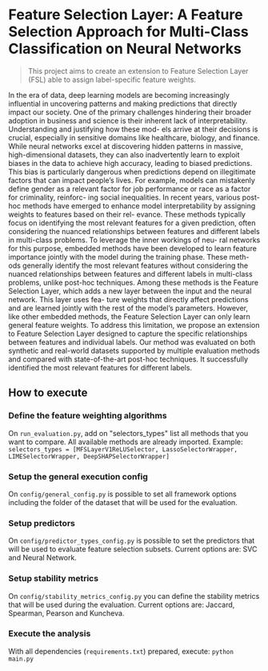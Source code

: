 # Feature Selection Layer: A Feature Selection Approach for Multi-Class Classification on Neural Networks

> This project aims to create an extension to Feature Selection Layer (FSL) able to assign label-specific feature weights.

In the era of data, deep learning models are becoming increasingly influential in
uncovering patterns and making predictions that directly impact our society. One
of the primary challenges hindering their broader adoption in business and science is
their inherent lack of interpretability. Understanding and justifying how these mod-
els arrive at their decisions is crucial, especially in sensitive domains like healthcare,
biology, and finance. While neural networks excel at discovering hidden patterns
in massive, high-dimensional datasets, they can also inadvertently learn to exploit
biases in the data to achieve high accuracy, leading to biased predictions. This
bias is particularly dangerous when predictions depend on illegitimate factors that
can impact people’s lives. For example, models can mistakenly define gender as
a relevant factor for job performance or race as a factor for criminality, reinforc-
ing social inequalities. In recent years, various post-hoc methods have emerged to
enhance model interpretability by assigning weights to features based on their rel-
evance. These methods typically focus on identifying the most relevant features
for a given prediction, often considering the nuanced relationships between features
and different labels in multi-class problems. To leverage the inner workings of neu-
ral networks for this purpose, embedded methods have been developed to learn
feature importance jointly with the model during the training phase. These meth-
ods generally identify the most relevant features without considering the nuanced
relationships between features and different labels in multi-class problems, unlike
post-hoc techniques. Among these methods is the Feature Selection Layer, which
adds a new layer between the input and the neural network. This layer uses fea-
ture weights that directly affect predictions and are learned jointly with the rest
of the model’s parameters. However, like other embedded methods, the Feature
Selection Layer can only learn general feature weights. To address this limitation,
we propose an extension to Feature Selection Layer designed to capture the specific
relationships between features and individual labels. Our method was evaluated on
both synthetic and real-world datasets supported by multiple evaluation methods
and compared with state-of-the-art post-hoc techniques. It successfully identified
the most relevant features for different labels.

## How to execute
### Define the feature weighting algorithms
On `run_evaluation.py`, add on "selectors_types" list all methods that you want to compare.
All available methods are already imported.
Example: `selectors_types = [MFSLayerV1ReLUSelector, LassoSelectorWrapper, LIMESelectorWrapper, DeepSHAPSelectorWrapper]`
### Setup the general execution config
On `config/general_config.py` is possible to set all framework options including the folder of the dataset that will be used for the evaluation.
### Setup predictors
On `config/predictor_types_config.py` is possible to set the predictors that will be used to evaluate feature selection subsets. 
Current options are: SVC and Neural Network.
### Setup stability metrics
On `config/stability_metrics_config.py` you can define the stability metrics that will be used during the evaluation.
Current options are: Jaccard, Spearman, Pearson and Kuncheva.
### Execute the analysis
With all dependencies (`requirements.txt`) prepared, execute: `python main.py`
